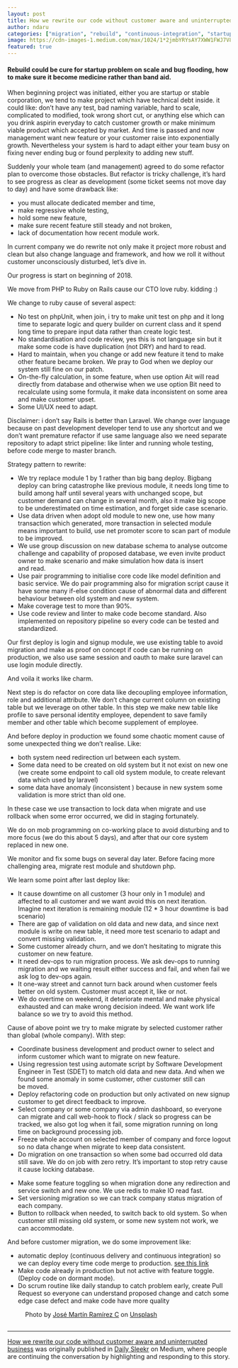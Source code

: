 ```yaml
---
layout: post
title: How we rewrite our code without customer aware and uninterrupted business
author: ndaru
categories: ["migration", "rebuild", "continuous-integration", "startup"]
image: https://cdn-images-1.medium.com/max/1024/1*2jmbYRYsAY7XWW1FWJ7V8Q.jpeg
featured: true
---
```

<h4>Rebuild could be cure for startup problem on scale and bug flooding, how to make sure it become medicine rather than band aid.</h4><p>When beginning project was initiated, either you are startup or stable corporation, we tend to make project which have technical debt inside. it could like: don’t have any test, bad naming variable, hard to scale, complicated to modified, took wrong short cut, or anything else which can you drink aspirin everyday to catch customer growth or make minimum viable product which accepted by market. And time is passed and now management want new feature or your customer raise into exponentially growth. Nevertheless your system is hard to adapt either your team busy on fixing never ending bug or found perplexity to adding new stuff.</p><p>Suddenly your whole team (and management) agreed to do some refactor plan to overcome those obstacles. But refactor is tricky challenge, it’s hard to see progress as clear as development (some ticket seems not move day to day) and have some drawback like:</p><ul><li>you must allocate dedicated member and time,</li><li>make regressive whole testing,</li><li>hold some new feature,</li><li>make sure recent feature still steady and not broken,</li><li>lack of documentation how recent module work.</li></ul><p>In current company we do rewrite not only make it project more robust and clean but also change language and framework, and how we roll it without customer unconsciously disturbed, let’s dive in.</p><p>Our progress is start on beginning of 2018.</p><p>We move from PHP to Ruby on Rails cause our CTO love ruby. kidding :)</p><p>We change to ruby cause of several aspect:</p><ul><li>No test on phpUnit, when join, i try to make unit test on php and it long time to separate logic and query builder on current class and it spend long time to prepare input data rather than create logic test.</li><li>No standardisation and code review, yes this is not language sin but it make some code is have duplication (not DRY) and hard to read.</li><li>Hard to maintain, when you change or add new feature it tend to make other feature became broken. We pray to God when we deploy our system still fine on our patch.</li><li>On-the-fly calculation, in some feature, when use option Ait will read directly from database and otherwise when we use option Bit need to recalculate using some formula, it make data inconsistent on some area and make customer upset.</li><li>Some UI/UX need to adapt.</li></ul><p>Disclaimer: i don’t say Rails is better than Laravel. We change over language because on past development developer tend to use any shortcut and we don’t want premature refactor if use same language also we need separate repository to adapt strict pipeline: like linter and running whole testing, before code merge to master branch.</p><p>Strategy pattern to rewrite:</p><ul><li>We try replace module 1 by 1 rather than big bang deploy. Bigbang deploy can bring catastrophe like previous module, it needs long time to build among half until several years with unchanged scope, but customer demand can change in several month, also it make big scope to be underestimated on time estimation, and forget side case scenario.</li><li>Use data driven when adopt old module to new one, use how many transaction which generated, more transaction in selected module means important to build, use net promoter score to scan part of module to be improved.</li><li>We use group discussion on new database schema to analyse outcome challenge and capability of proposed database, we even invite product owner to make scenario and make simulation how data is insert and read.</li><li>Use pair programming to initialise core code like model definition and basic service. We do pair programming also for migration script cause it have some many if-else condition cause of abnormal data and different behaviour between old system and new system.</li><li>Make coverage test to more than 90%.</li><li>Use code review and linter to make code become standard. Also implemented on repository pipeline so every code can be tested and standardized.</li></ul><p>Our first deploy is login and signup module, we use existing table to avoid migration and make as proof on concept if code can be running on production, we also use same session and oauth to make sure laravel can use login module directly.</p><p>And voila it works like charm.</p><p>Next step is do refactor on core data like decoupling employee information, role and additional attribute. We don’t change current column on existing table but we leverage on other table. In this step we make new table like profile to save personal identity employee, dependent to save family member and other table which become supplement of employee.</p><p>And before deploy in production we found some chaotic moment cause of some unexpected thing we don’t realise. Like:</p><ul><li>both system need redirection url between each system.</li><li>Some data need to be created on old system but it not exist on new one (we create some endpoint to call old system module, to create relevant data which used by laravel)</li><li>some data have anomaly (inconsistent ) because in new system some validation is more strict than old one.</li></ul><p>In these case we use transaction to lock data when migrate and use rollback when some error occurred, we did in staging fortunately.</p><p>We do on mob programming on co-working place to avoid disturbing and to more focus (we do this about 5 days), and after that our core system replaced in new one.</p><p>We monitor and fix some bugs on several day later. Before facing more challenging area, migrate rest module and shutdown php.</p><p>We learn some point after last deploy like:</p><ul><li>It cause downtime on all customer (3 hour only in 1 module) and affected to all customer and we want avoid this on next iteration. Imagine next iteration is remaining module (12 * 3 hour downtime is bad scenario)</li><li>There are gap of validation on old data and new data, and since next module is write on new table, it need more test scenario to adapt and convert missing validation.</li><li>Some customer already churn, and we don’t hesitating to migrate this customer on new feature.</li><li>It need dev-ops to run migration process. We ask dev-ops to running migration and we waiting result either success and fail, and when fail we ask log to dev-ops again.</li><li>It one-way street and cannot turn back around when customer feels better on old system. Customer must accept it, like or not.</li><li>We do overtime on weekend, it deteriorate mental and make physical exhausted and can make wrong decision indeed. We want work life balance so we try to avoid this method.</li></ul><p>Cause of above point we try to make migrate by selected customer rather than global (whole company). With step:</p><ul><li>Coordinate business development and product owner to select and inform customer which want to migrate on new feature.</li><li>Using regression test using automate script by Software Development Engineer in Test (SDET) to match old data and new data. And when we found some anomaly in some customer, other customer still can be moved.</li><li>Deploy refactoring code on production but only activated on new signup customer to get direct feedback to improve.</li><li>Select company or some company via admin dashboard, so everyone can migrate and call web-hook to flock / slack so progress can be tracked, we also got log when it fail, some migration running on long time on background processing job.</li><li>Freeze whole account on selected member of company and force logout so no data change when migrate to keep data consistent.</li><li>Do migration on one transaction so when some bad occurred old data still save. We do on job with zero retry. It’s important to stop retry cause it cause locking database.</li>
</ul>
<script src="https://gist.github.com/kusumandaru/8f1eb6259e49f7178a0ac3fa94e6921b.js"></script>
<ul><li>Make some feature toggling so when migration done any redirection and service switch and new one. We use redis to make IO read fast.</li><li>Set versioning migration so we can track company status migration of each company.</li><li>Button to rollback when needed, to switch back to old system. So when customer still missing old system, or some new system not work, we can accommodate.</li></ul><p>And before customer migration, we do some improvement like:</p><ul><li>automatic deploy (continuous delivery and continuous integration) so we can deploy every time code merge to production. <a href="https://medium.com/sleekrco/the-journey-build-continuous-deployment-sleekr-69f07adb7efe">see this link</a></li><li>Make code already in production but not active with feature toggle. (Deploy code on dormant mode).</li><li>Do scrum routine like daily standup to catch problem early, create Pull Request so everyone can understand proposed change and catch some edge case defect and make code have more quality</li></ul><figure><img alt="" src="https://cdn-images-1.medium.com/max/1024/1*2jmbYRYsAY7XWW1FWJ7V8Q.jpeg" /><figcaption>Photo by <a href="https://unsplash.com/@martinirc?utm_source=unsplash&amp;utm_medium=referral&amp;utm_content=creditCopyText">José Martín Ramírez C</a> on <a href="https://unsplash.com/search/photos/business?utm_source=unsplash&amp;utm_medium=referral&amp;utm_content=creditCopyText">Unsplash</a></figcaption></figure><img src="https://medium.com/_/stat?event=post.clientViewed&referrerSource=full_rss&postId=b4590273c3c9" width="1" height="1"><hr><p><a href="https://medium.com/sleekrco/how-we-rewrite-our-code-without-customer-aware-and-uninterrupted-business-b4590273c3c9">How we rewrite our code without customer aware and uninterrupted business</a> was originally published in <a href="https://medium.com/sleekrco">Daily Sleekr</a> on Medium, where people are continuing the conversation by highlighting and responding to this story.</p>
